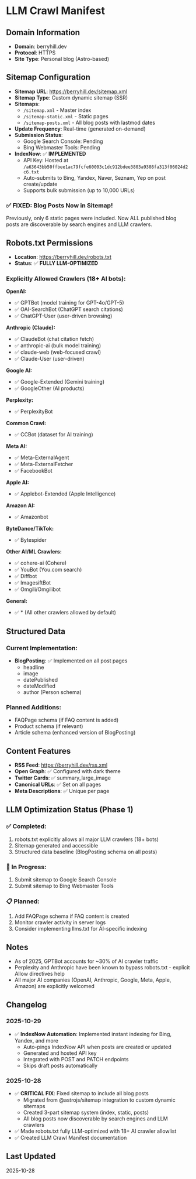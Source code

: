 # LLM Crawl Manifest

## Domain Information
- **Domain**: berryhill.dev
- **Protocol**: HTTPS
- **Site Type**: Personal blog (Astro-based)

## Sitemap Configuration
- **Sitemap URL**: https://berryhill.dev/sitemap.xml
- **Sitemap Type**: Custom dynamic sitemap (SSR)
- **Sitemaps**:
  - `/sitemap.xml` - Master index
  - `/sitemap-static.xml` - Static pages
  - `/sitemap-posts.xml` - All blog posts with lastmod dates
- **Update Frequency**: Real-time (generated on-demand)
- **Submission Status**:
  - Google Search Console: Pending
  - Bing Webmaster Tools: Pending
- **IndexNow**: ✅ **IMPLEMENTED**
  - API Key: Hosted at `/a63643bb50ffbee1ac79fcfe60003c1dc912bdee3803a9308fa313f06024d2c6.txt`
  - Auto-submits to Bing, Yandex, Naver, Seznam, Yep on post create/update
  - Supports bulk submission (up to 10,000 URLs)

### ✅ **FIXED: Blog Posts Now in Sitemap!**
Previously, only 6 static pages were included. Now ALL published blog posts are discoverable by search engines and LLM crawlers.

## Robots.txt Permissions
- **Location**: https://berryhill.dev/robots.txt
- **Status**: ✅ **FULLY LLM-OPTIMIZED**

### Explicitly Allowed Crawlers (18+ AI bots):

**OpenAI:**
- ✅ GPTBot (model training for GPT-4o/GPT-5)
- ✅ OAI-SearchBot (ChatGPT search citations)
- ✅ ChatGPT-User (user-driven browsing)

**Anthropic (Claude):**
- ✅ ClaudeBot (chat citation fetch)
- ✅ anthropic-ai (bulk model training)
- ✅ claude-web (web-focused crawl)
- ✅ Claude-User (user-driven)

**Google AI:**
- ✅ Google-Extended (Gemini training)
- ✅ GoogleOther (AI products)

**Perplexity:**
- ✅ PerplexityBot

**Common Crawl:**
- ✅ CCBot (dataset for AI training)

**Meta AI:**
- ✅ Meta-ExternalAgent
- ✅ Meta-ExternalFetcher
- ✅ FacebookBot

**Apple AI:**
- ✅ Applebot-Extended (Apple Intelligence)

**Amazon AI:**
- ✅ Amazonbot

**ByteDance/TikTok:**
- ✅ Bytespider

**Other AI/ML Crawlers:**
- ✅ cohere-ai (Cohere)
- ✅ YouBot (You.com search)
- ✅ Diffbot
- ✅ ImagesiftBot
- ✅ Omgili/Omgilibot

**General:**
- ✅ * (All other crawlers allowed by default)

## Structured Data

### Current Implementation:
- **BlogPosting**: ✅ Implemented on all post pages
  - headline
  - image
  - datePublished
  - dateModified
  - author (Person schema)

### Planned Additions:
- FAQPage schema (if FAQ content is added)
- Product schema (if relevant)
- Article schema (enhanced version of BlogPosting)

## Content Features
- **RSS Feed**: https://berryhill.dev/rss.xml
- **Open Graph**: ✅ Configured with dark theme
- **Twitter Cards**: ✅ summary_large_image
- **Canonical URLs**: ✅ Set on all pages
- **Meta Descriptions**: ✅ Unique per page

## LLM Optimization Status (Phase 1)

### ✅ Completed:
1. robots.txt explicitly allows all major LLM crawlers (18+ bots)
2. Sitemap generated and accessible
3. Structured data baseline (BlogPosting schema on all posts)

### 🔄 In Progress:
1. Submit sitemap to Google Search Console
2. Submit sitemap to Bing Webmaster Tools

### 📋 Planned:
1. Add FAQPage schema if FAQ content is created
2. Monitor crawler activity in server logs
3. Consider implementing llms.txt for AI-specific indexing

## Notes
- As of 2025, GPTBot accounts for ~30% of AI crawler traffic
- Perplexity and Anthropic have been known to bypass robots.txt - explicit Allow directives help
- All major AI companies (OpenAI, Anthropic, Google, Meta, Apple, Amazon) are explicitly welcomed

## Changelog

### 2025-10-29
- ✅ **IndexNow Automation**: Implemented instant indexing for Bing, Yandex, and more
  - Auto-pings IndexNow API when posts are created or updated
  - Generated and hosted API key
  - Integrated with POST and PATCH endpoints
  - Skips draft posts automatically

### 2025-10-28
- ✅ **CRITICAL FIX**: Fixed sitemap to include all blog posts
  - Migrated from @astrojs/sitemap integration to custom dynamic sitemaps
  - Created 3-part sitemap system (index, static, posts)
  - All blog posts now discoverable by search engines and LLM crawlers
- ✅ Made robots.txt fully LLM-optimized with 18+ AI crawler allowlist
- ✅ Created LLM Crawl Manifest documentation

## Last Updated
2025-10-28
